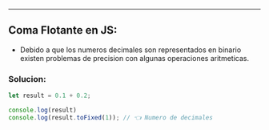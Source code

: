 
---
## Coma Flotante en JS:
- Debido a que los numeros decimales son representados en binario existen problemas de precision con algunas operaciones aritmeticas.

### Solucion:
```js
let result = 0.1 + 0.2;

console.log(result)
console.log(result.toFixed(1)); // 👈 Numero de decimales
```
